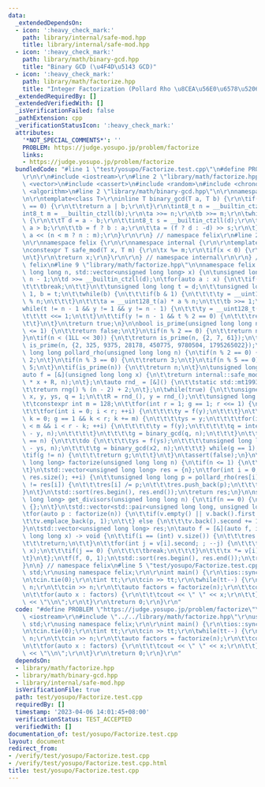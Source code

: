```yaml
---
data:
  _extendedDependsOn:
  - icon: ':heavy_check_mark:'
    path: library/internal/safe-mod.hpp
    title: library/internal/safe-mod.hpp
  - icon: ':heavy_check_mark:'
    path: library/math/binary-gcd.hpp
    title: "Binary GCD (\u4F4D\u5143 GCD)"
  - icon: ':heavy_check_mark:'
    path: library/math/factorize.hpp
    title: "Integer Factorization (Pollard Rho \u8CEA\u56E0\u6578\u5206\u89E3)"
  _extendedRequiredBy: []
  _extendedVerifiedWith: []
  _isVerificationFailed: false
  _pathExtension: cpp
  _verificationStatusIcon: ':heavy_check_mark:'
  attributes:
    '*NOT_SPECIAL_COMMENTS*': ''
    PROBLEM: https://judge.yosupo.jp/problem/factorize
    links:
    - https://judge.yosupo.jp/problem/factorize
  bundledCode: "#line 1 \"test/yosupo/Factorize.test.cpp\"\n#define PROBLEM \"https://judge.yosupo.jp/problem/factorize\"\
    \r\n\r\n#include <iostream>\r\n#line 2 \"library/math/factorize.hpp\"\n#include\
    \ <vector>\n#include <cassert>\n#include <random>\n#include <chrono>\n#include\
    \ <algorithm>\n#line 2 \"library/math/binary-gcd.hpp\"\n\r\nnamespace felix {\r\
    \n\r\ntemplate<class T>\r\ninline T binary_gcd(T a, T b) {\r\n\tif(a == 0 || b\
    \ == 0) {\r\n\t\treturn a | b;\r\n\t}\r\n\tint8_t n = __builtin_ctzll(a);\r\n\t\
    int8_t m = __builtin_ctzll(b);\r\n\ta >>= n;\r\n\tb >>= m;\r\n\twhile(a != b)\
    \ {\r\n\t\tT d = a - b;\r\n\t\tint8_t s = __builtin_ctzll(d);\r\n\t\tbool f =\
    \ a > b;\r\n\t\tb = f ? b : a;\r\n\t\ta = (f ? d : -d) >> s;\r\n\t}\r\n\treturn\
    \ a << (n < m ? n : m);\r\n}\r\n\r\n} // namespace felix\r\n#line 2 \"library/internal/safe-mod.hpp\"\
    \n\r\nnamespace felix {\r\n\r\nnamespace internal {\r\n\r\ntemplate<class T>\r\
    \nconstexpr T safe_mod(T x, T m) {\r\n\tx %= m;\r\n\tif(x < 0) {\r\n\t\tx += m;\r\
    \n\t}\r\n\treturn x;\r\n}\r\n\r\n} // namespace internal\r\n\r\n} // namespace\
    \ felix\n#line 9 \"library/math/factorize.hpp\"\n\nnamespace felix {\n\nbool is_prime(unsigned\
    \ long long n, std::vector<unsigned long long> x) {\n\tunsigned long long d =\
    \ n - 1;\n\td >>= __builtin_ctzll(d);\n\tfor(auto a : x) {\n\t\tif(n <= a) {\n\
    \t\t\tbreak;\n\t\t}\n\t\tunsigned long long t = d;\n\t\tunsigned long long y =\
    \ 1, b = t;\n\t\twhile(b) {\n\t\t\tif(b & 1) {\n\t\t\t\ty = __uint128_t(y) * a\
    \ % n;\n\t\t\t}\n\t\t\ta = __uint128_t(a) * a % n;\n\t\t\tb >>= 1;\n\t\t}\n\t\t\
    while(t != n - 1 && y != 1 && y != n - 1) {\n\t\t\ty = __uint128_t(y) * y % n;\n\
    \t\t\tt <<= 1;\n\t\t}\n\t\tif(y != n - 1 && t % 2 == 0) {\n\t\t\treturn false;\n\
    \t\t}\n\t}\n\treturn true;\n}\n\nbool is_prime(unsigned long long n) {\n\tif(n\
    \ <= 1) {\n\t\treturn false;\n\t}\n\tif(n % 2 == 0) {\n\t\treturn n == 2;\n\t\
    }\n\tif(n < (1LL << 30)) {\n\t\treturn is_prime(n, {2, 7, 61});\n\t}\n\treturn\
    \ is_prime(n, {2, 325, 9375, 28178, 450775, 9780504, 1795265022});\n}\n\nunsigned\
    \ long long pollard_rho(unsigned long long n) {\n\tif(n % 2 == 0) {\n\t\treturn\
    \ 2;\n\t}\n\tif(n % 3 == 0) {\n\t\treturn 3;\n\t}\n\tif(n % 5 == 0) {\n\t\treturn\
    \ 5;\n\t}\n\tif(is_prime(n)) {\n\t\treturn n;\n\t}\n\tunsigned long long R;\n\t\
    auto f = [&](unsigned long long x) {\n\t\treturn internal::safe_mod<__int128>(__int128(x)\
    \ * x + R, n);\n\t};\n\tauto rnd_ = [&]() {\n\t\tstatic std::mt19937_64 rng(std::chrono::steady_clock::now().time_since_epoch().count());\n\
    \t\treturn rng() % (n - 2) + 2;\n\t};\n\twhile(true) {\n\t\tunsigned long long\
    \ x, y, ys, q = 1;\n\t\tR = rnd_(), y = rnd_();\n\t\tunsigned long long g = 1;\n\
    \t\tconstexpr int m = 128;\n\t\tfor(int r = 1; g == 1; r <<= 1) {\n\t\t\tx = y;\n\
    \t\t\tfor(int i = 0; i < r; ++i) {\n\t\t\t\ty = f(y);\n\t\t\t}\n\t\t\tfor(int\
    \ k = 0; g == 1 && k < r; k += m) {\n\t\t\t\tys = y;\n\t\t\t\tfor(int i = 0; i\
    \ < m && i < r - k; ++i) {\n\t\t\t\t\ty = f(y);\n\t\t\t\t\tq = internal::safe_mod<__int128>(__int128(x)\
    \ - y, n);\n\t\t\t\t}\n\t\t\t\tg = binary_gcd(q, n);\n\t\t\t}\n\t\t}\n\t\tif(g\
    \ == n) {\n\t\t\tdo {\n\t\t\t\tys = f(ys);\n\t\t\t\tunsigned long long x2 = internal::safe_mod<__int128>(__int128(x)\
    \ - ys, n);\n\t\t\t\tg = binary_gcd(x2, n);\n\t\t\t} while(g == 1);\n\t\t}\n\t\
    \tif(g != n) {\n\t\t\treturn g;\n\t\t}\n\t}\n\tassert(false);\n}\n\nstd::vector<unsigned\
    \ long long> factorize(unsigned long long n) {\n\tif(n <= 1) {\n\t\treturn {};\n\
    \t}\n\tstd::vector<unsigned long long> res = {n};\n\tfor(int i = 0; i < (int)\
    \ res.size(); ++i) {\n\t\tunsigned long long p = pollard_rho(res[i]);\n\t\tif(p\
    \ != res[i]) {\n\t\t\tres[i] /= p;\n\t\t\tres.push_back(p);\n\t\t\t--i;\n\t\t\
    }\n\t}\n\tstd::sort(res.begin(), res.end());\n\treturn res;\n}\n\nstd::vector<unsigned\
    \ long long> get_divisors(unsigned long long n) {\n\tif(n == 0) {\n\t\treturn\
    \ {};\n\t}\n\tstd::vector<std::pair<unsigned long long, unsigned long long>> v;\n\
    \tfor(auto p : factorize(n)) {\n\t\tif(v.empty() || v.back().first != p) {\n\t\
    \t\tv.emplace_back(p, 1);\n\t\t} else {\n\t\t\tv.back().second += 1;\n\t\t}\n\t\
    }\n\tstd::vector<unsigned long long> res;\n\tauto f = [&](auto f, int i, unsigned\
    \ long long x) -> void {\n\t\tif(i == (int) v.size()) {\n\t\t\tres.push_back(x);\n\
    \t\t\treturn;\n\t\t}\n\t\tfor(int j = v[i].second; ; --j) {\n\t\t\tf(f, i + 1,\
    \ x);\n\t\t\tif(j == 0) {\n\t\t\t\tbreak;\n\t\t\t}\n\t\t\tx *= v[i].first;\n\t\
    \t}\n\t};\n\tf(f, 0, 1);\n\tstd::sort(res.begin(), res.end());\n\treturn res;\n\
    }\n\n} // namespace felix\n#line 5 \"test/yosupo/Factorize.test.cpp\"\nusing namespace\
    \ std;\r\nusing namespace felix;\r\n\r\nint main() {\r\n\tios::sync_with_stdio(false);\r\
    \n\tcin.tie(0);\r\n\tint tt;\r\n\tcin >> tt;\r\n\twhile(tt--) {\r\n\t\tlong long\
    \ n;\r\n\t\tcin >> n;\r\n\t\tauto factors = factorize(n);\r\n\t\tcout << factors.size();\r\
    \n\t\tfor(auto x : factors) {\r\n\t\t\tcout << \" \" << x;\r\n\t\t}\r\n\t\tcout\
    \ << \"\\n\";\r\n\t}\r\n\treturn 0;\r\n}\r\n"
  code: "#define PROBLEM \"https://judge.yosupo.jp/problem/factorize\"\r\n\r\n#include\
    \ <iostream>\r\n#include \"../../library/math/factorize.hpp\"\r\nusing namespace\
    \ std;\r\nusing namespace felix;\r\n\r\nint main() {\r\n\tios::sync_with_stdio(false);\r\
    \n\tcin.tie(0);\r\n\tint tt;\r\n\tcin >> tt;\r\n\twhile(tt--) {\r\n\t\tlong long\
    \ n;\r\n\t\tcin >> n;\r\n\t\tauto factors = factorize(n);\r\n\t\tcout << factors.size();\r\
    \n\t\tfor(auto x : factors) {\r\n\t\t\tcout << \" \" << x;\r\n\t\t}\r\n\t\tcout\
    \ << \"\\n\";\r\n\t}\r\n\treturn 0;\r\n}\r\n"
  dependsOn:
  - library/math/factorize.hpp
  - library/math/binary-gcd.hpp
  - library/internal/safe-mod.hpp
  isVerificationFile: true
  path: test/yosupo/Factorize.test.cpp
  requiredBy: []
  timestamp: '2023-04-06 14:01:45+08:00'
  verificationStatus: TEST_ACCEPTED
  verifiedWith: []
documentation_of: test/yosupo/Factorize.test.cpp
layout: document
redirect_from:
- /verify/test/yosupo/Factorize.test.cpp
- /verify/test/yosupo/Factorize.test.cpp.html
title: test/yosupo/Factorize.test.cpp
---
```

